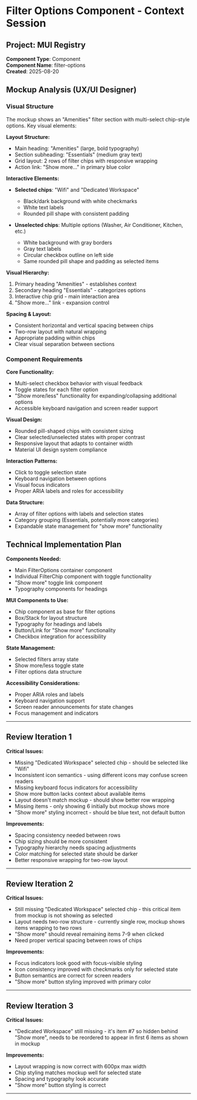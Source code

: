 # Filter Options Component - Context Session

## Project: MUI Registry
**Component Type**: Component  
**Component Name**: filter-options  
**Created**: 2025-08-20

## Mockup Analysis (UX/UI Designer)

### Visual Structure
The mockup shows an "Amenities" filter section with multi-select chip-style options. Key visual elements:

**Layout Structure:**
- Main heading: "Amenities" (large, bold typography)
- Section subheading: "Essentials" (medium gray text)
- Grid layout: 2 rows of filter chips with responsive wrapping
- Action link: "Show more..." in primary blue color

**Interactive Elements:**
- **Selected chips**: "Wifi" and "Dedicated Workspace"
  - Black/dark background with white checkmarks
  - White text labels
  - Rounded pill shape with consistent padding
  
- **Unselected chips**: Multiple options (Washer, Air Conditioner, Kitchen, etc.)
  - White background with gray borders
  - Gray text labels
  - Circular checkbox outline on left side
  - Same rounded pill shape and padding as selected items

**Visual Hierarchy:**
1. Primary heading "Amenities" - establishes context
2. Secondary heading "Essentials" - categorizes options
3. Interactive chip grid - main interaction area
4. "Show more..." link - expansion control

**Spacing & Layout:**
- Consistent horizontal and vertical spacing between chips
- Two-row layout with natural wrapping
- Appropriate padding within chips
- Clear visual separation between sections

### Component Requirements

**Core Functionality:**
- Multi-select checkbox behavior with visual feedback
- Toggle states for each filter option
- "Show more/less" functionality for expanding/collapsing additional options
- Accessible keyboard navigation and screen reader support

**Visual Design:**
- Rounded pill-shaped chips with consistent sizing
- Clear selected/unselected states with proper contrast
- Responsive layout that adapts to container width
- Material UI design system compliance

**Interaction Patterns:**
- Click to toggle selection state
- Keyboard navigation between options
- Visual focus indicators
- Proper ARIA labels and roles for accessibility

**Data Structure:**
- Array of filter options with labels and selection states
- Category grouping (Essentials, potentially more categories)
- Expandable state management for "show more" functionality

## Technical Implementation Plan

**Components Needed:**
- Main FilterOptions container component
- Individual FilterChip component with toggle functionality  
- "Show more" toggle link component
- Typography components for headings

**MUI Components to Use:**
- Chip component as base for filter options
- Box/Stack for layout structure
- Typography for headings and labels
- Button/Link for "Show more" functionality
- Checkbox integration for accessibility

**State Management:**
- Selected filters array state
- Show more/less toggle state
- Filter options data structure

**Accessibility Considerations:**
- Proper ARIA roles and labels
- Keyboard navigation support
- Screen reader announcements for state changes
- Focus management and indicators

---

## Review Iteration 1

**Critical Issues:**

- Missing "Dedicated Workspace" selected chip - should be selected like "Wifi"
- Inconsistent icon semantics - using different icons may confuse screen readers
- Missing keyboard focus indicators for accessibility
- Show more button lacks context about available items
- Layout doesn't match mockup - should show better row wrapping
- Missing items - only showing 6 initially but mockup shows more
- "Show more" styling incorrect - should be blue text, not default button

**Improvements:**

- Spacing consistency needed between rows
- Chip sizing should be more consistent
- Typography hierarchy needs spacing adjustments
- Color matching for selected state should be darker
- Better responsive wrapping for two-row layout

---

## Review Iteration 2

**Critical Issues:**

- Still missing "Dedicated Workspace" selected chip - this critical item from mockup is not showing as selected
- Layout needs two-row structure - currently single row, mockup shows items wrapping to two rows
- "Show more" should reveal remaining items 7-9 when clicked
- Need proper vertical spacing between rows of chips

**Improvements:**

- Focus indicators look good with focus-visible styling
- Icon consistency improved with checkmarks only for selected state
- Button semantics are correct for screen readers
- "Show more" button styling improved with primary color

---

## Review Iteration 3

**Critical Issues:**

- "Dedicated Workspace" still missing - it's item #7 so hidden behind "Show more", needs to be reordered to appear in first 6 items as shown in mockup

**Improvements:**

- Layout wrapping is now correct with 600px max width
- Chip styling matches mockup well for selected state
- Spacing and typography look accurate
- "Show more" button styling is correct

---